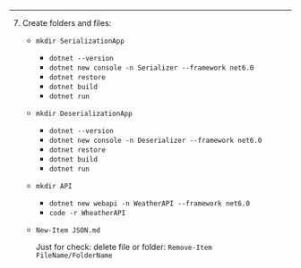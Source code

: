
---


7. Create folders and files:
    - ```mkdir SerializationApp```    
        - ```dotnet --version```
        - ```dotnet new console -n Serializer --framework net6.0```        
        - ```dotnet restore```
        - ```dotnet build```
        - ```dotnet run```        
        
    - ```mkdir DeserializationApp```
        - ```dotnet --version```
        - ```dotnet new console -n Deserializer --framework net6.0```
        - ```dotnet restore```
        - ```dotnet build```
        - ```dotnet run```
    - ```mkdir API```
        - ```dotnet new webapi -n WeatherAPI --framework net6.0```
        - ```code -r WheatherAPI```
    - ```New-Item JSON.md```

        Just for check: delete file or folder: ```Remove-Item FileName/FolderName```